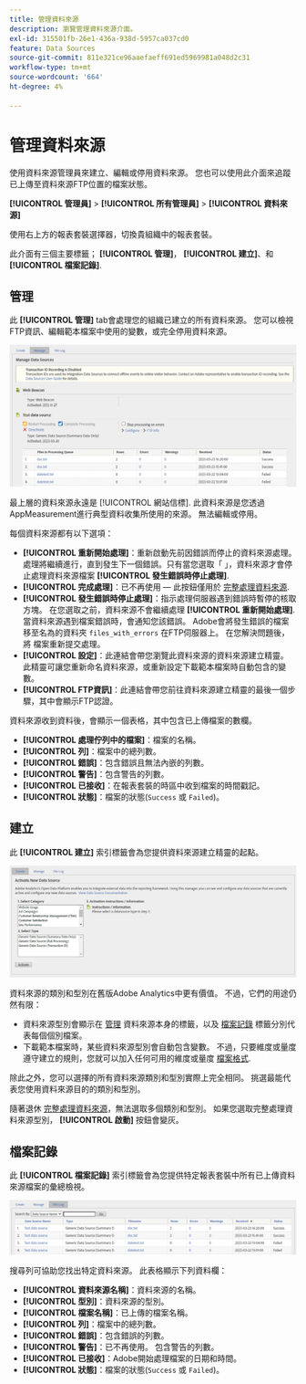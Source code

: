 ```yaml
---
title: 管理資料來源
description: 瀏覽管理資料來源介面。
exl-id: 315501fb-26e1-436a-938d-5957ca037cd0
feature: Data Sources
source-git-commit: 811e321ce96aaefaeff691ed5969981a048d2c31
workflow-type: tm+mt
source-wordcount: '664'
ht-degree: 4%

---
```


# 管理資料來源

使用資料來源管理員來建立、編輯或停用資料來源。 您也可以使用此介面來追蹤已上傳至資料來源FTP位置的檔案狀態。

**[!UICONTROL 管理員]** > **[!UICONTROL 所有管理員]** > **[!UICONTROL 資料來源]**

使用右上方的報表套裝選擇器，切換貴組織中的報表套裝。

此介面有三個主要標籤； **[!UICONTROL 管理]**， **[!UICONTROL 建立]**、和 **[!UICONTROL 檔案記錄]**.

## 管理

此 **[!UICONTROL 管理]** tab會處理您的組織已建立的所有資料來源。 您可以檢視FTP資訊、編輯範本檔案中使用的變數，或完全停用資料來源。

![管理](assets/manage.png)

最上層的資料來源永遠是 [!UICONTROL 網站信標]. 此資料來源是您透過AppMeasurement進行典型資料收集所使用的來源。 無法編輯或停用。

每個資料來源都有以下選項：

* **[!UICONTROL 重新開始處理]**：重新啟動先前因錯誤而停止的資料來源處理。 處理將繼續進行，直到發生下一個錯誤。只有當您選取「 」，資料來源才會停止處理資料來源檔案 **[!UICONTROL 發生錯誤時停止處理]**.
* **[!UICONTROL 完成處理]**：已不再使用 — 此按鈕僅用於 [完整處理資料來源](full-processing-eol.md).
* **[!UICONTROL 發生錯誤時停止處理]**：指示處理伺服器遇到錯誤時暫停的核取方塊。 在您選取之前，資料來源不會繼續處理 **[!UICONTROL 重新開始處理]**. 當資料來源遇到檔案錯誤時，會通知您該錯誤。 Adobe會將發生錯誤的檔案移至名為的資料夾 `files_with_errors` 在FTP伺服器上。 在您解決問題後，將 檔案重新提交處理。
* **[!UICONTROL 設定]**：此連結會帶您瀏覽此資料來源的資料來源建立精靈。 此精靈可讓您重新命名資料來源，或重新設定下載範本檔案時自動包含的變數。
* **[!UICONTROL FTP資訊]**：此連結會帶您前往資料來源建立精靈的最後一個步驟，其中會顯示FTP認證。

資料來源收到資料後，會顯示一個表格，其中包含已上傳檔案的數欄。

* **[!UICONTROL 處理佇列中的檔案]**：檔案的名稱。
* **[!UICONTROL 列]**：檔案中的總列數。
* **[!UICONTROL 錯誤]**：包含錯誤且無法內嵌的列數。
* **[!UICONTROL 警告]**：包含警告的列數。
* **[!UICONTROL 已接收]**：在報表套裝的時區中收到檔案的時間戳記。
* **[!UICONTROL 狀態]**：檔案的狀態(`Success` 或 `Failed`)。

## 建立

此 **[!UICONTROL 建立]** 索引標籤會為您提供資料來源建立精靈的起點。

![建立](assets/create.png)

資料來源的類別和型別在舊版Adobe Analytics中更有價值。 不過，它們的用途仍然有限：

* 資料來源型別會顯示在 [管理](#manage) 資料來源本身的標籤，以及 [檔案記錄](#file-log) 標籤分別代表每個個別檔案。
* 下載範本檔案時，某些資料來源型別會自動包含變數。 不過，只要維度或量度遵守建立的規則，您就可以加入任何可用的維度或量度 [檔案格式](file-format.md).

除此之外，您可以選擇的所有資料來源類別和型別實際上完全相同。 挑選最能代表您使用資料來源目的的類別和型別。

隨著退休 [完整處理資料來源](full-processing-eol.md)，無法選取多個類別和型別。 如果您選取完整處理資料來源型別， **[!UICONTROL 啟動]** 按鈕會變灰。

## 檔案記錄

此 **[!UICONTROL 檔案記錄]** 索引標籤會為您提供特定報表套裝中所有已上傳資料來源檔案的彙總檢視。

![檔案記錄](assets/file-log.png)

搜尋列可協助您找出特定資料來源。 此表格顯示下列資料欄：

* **[!UICONTROL 資料來源名稱]**：資料來源的名稱。
* **[!UICONTROL 型別]**：資料來源的型別。
* **[!UICONTROL 檔案名稱]**：已上傳的檔案名稱。
* **[!UICONTROL 列]**：檔案中的總列數。
* **[!UICONTROL 錯誤]**：包含錯誤的列數。
* **[!UICONTROL 警告]**：已不再使用。 包含警告的列數。
* **[!UICONTROL 已接收]**：Adobe開始處理檔案的日期和時間。
* **[!UICONTROL 狀態]**：檔案的狀態(`Success` 或 `Failed`)。
